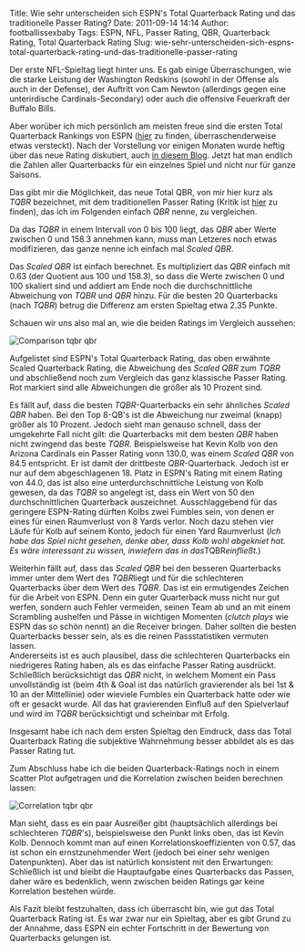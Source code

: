 Title: Wie sehr unterscheiden sich ESPN's Total Quarterback Rating und das traditionelle Passer Rating?
Date: 2011-09-14 14:14
Author: footballissexbaby
Tags: ESPN, NFL, Passer Rating, QBR, Quarterback Rating, Total Quarterback Rating
Slug: wie-sehr-unterscheiden-sich-espns-total-quarterback-rating-und-das-traditionelle-passer-rating

Der erste NFL-Spieltag liegt hinter uns. Es gab einige Überraschungen,
wie die starke Leistung der Washington Redskins (sowohl in der Offense
als auch in der Defense), der Auftritt von Cam Newton (allerdings gegen
eine unterirdische Cardinals-Secondary) oder auch die offensive
Feuerkraft der Buffalo Bills.

Aber worüber ich mich persönlich am meisten freue sind die ersten Total
Quarterback Rankings von ESPN ([hier][] zu finden, überraschenderweise
etwas versteckt). Nach der Vorstellung vor einigen Monaten wurde heftig
über das neue Rating diskutiert, auch [in diesem Blog][]. Jetzt hat man
endlich die Zahlen aller Quarterbacks für ein einzelnes Spiel und nicht
nur für ganze Saisons.

Das gibt mir die Möglichkeit, das neue Total QBR, von mir hier kurz als
*TQBR* bezeichnet, mit dem traditionellen Passer Rating (Kritik ist
[hier][1] zu finden), das ich im Folgenden einfach *QBR* nenne, zu
vergleichen.

Da das *TQBR* in einem Intervall von 0 bis 100 liegt, das *QBR* aber
Werte zwischen 0 und 158.3 annehmen kann, muss man Letzeres noch etwas
modifizieren, das ganze nenne ich einfach mal *Scaled QBR*.

Das *Scaled QBR* ist einfach berechnet. Es multipliziert das *QBR*
einfach mit 0.63 (der Quotient aus 100 und 158.3), so dass die Werte
zwischen 0 und 100 skaliert sind und addiert am Ende noch die
durchschnittliche Abweichung von *TQBR* und *QBR* hinzu. Für die besten
20 Quarterbacks (nach *TQBR*) betrug die Differenz am ersten Spieltag
etwa 2.35 Punkte.

Schauen wir uns also mal an, wie die beiden Ratings im Vergleich
aussehen:

![Comparison tqbr qbr][]

Aufgelistet sind ESPN's Total Quarterback Rating, das oben erwähnte
Scaled Quarterback Rating, die Abweichung des *Scaled QBR* zum *TQBR*
und abschließend noch zum Vergleich das ganz klassische Passer Rating.
Rot markiert sind alle Abweichungen die größer als 10 Prozent sind.

Es fällt auf, dass die besten *TQBR*-Quarterbacks ein sehr ähnliches
*Scaled QBR* haben. Bei den Top 8-QB's ist die Abweichung nur zweimal
(knapp) größer als 10 Prozent. Jedoch sieht man genauso schnell, dass
der umgekehrte Fall nicht gilt: die Quarterbacks mit dem besten *QBR*
haben nicht zwingend das beste *TQBR*. Beispielsweise hat Kevin Kolb von
den Arizona Cardinals ein Passer Rating vonn 130.0, was einem *Scaled
QBR* von 84.5 entspricht. Er ist damit der drittbeste *QBR*-Quarterback.
Jedoch ist er nur auf dem abgeschlagenen 18. Platz in ESPN's Rating mit
einem Rating von 44.0, das ist also eine unterdurchschnittliche Leistung
von Kolb gewesen, da das *TQBR* so angelegt ist, dass ein Wert von 50
den durchschnittlichen Quarterback auszeichnet. Ausschlaggebend für das
geringere ESPN-Rating dürften Kolbs zwei Fumbles sein, von denen er
eines für einen Raumverlust von 8 Yards verlor. Noch dazu stehen vier
Läufe für Kolb auf seinem Konto, jedoch für einen Yard Raumverlust (*Ich
habe das Spiel nicht gesehen, denke aber, dass Kolb wohl abgekniet hat.
Es wäre interessant zu wissen, inwiefern das in das*TQBR*einfließt.*)

Weiterhin fällt auf, dass das *Scaled QBR* bei den besseren Quarterbacks
immer unter dem Wert des *TQBR*liegt und für die schlechteren
Quarterbacks über dem Wert des *TQBR*. Das ist ein ermutigendes Zeichen
für die Arbeit von ESPN. Denn ein guter Quarterback muss nicht nur gut
werfen, sondern auch Fehler vermeiden, seinen Team ab und an mit einem
Scrambling aushelfen und Pässe in wichtigen Momenten (*clutch plays* wie
ESPN das so schön nennt) an die Receiver bringen. Daher sollten die
besten Quarterbacks besser sein, als es die reinen Passstatistiken
vermuten lassen.  
Andererseits ist es auch plausibel, dass die schlechteren Quarterbacks
ein niedrigeres Rating haben, als es das einfache Passer Rating
ausdrückt. Schließlich berücksichtigt das *QBR* nicht, in welchem Moment
ein Pass unvollständig ist (beim 4th & Goal ist das natürlich
gravierender als bei 1st & 10 an der Mittellinie) oder wieviele Fumbles
ein Quarterback hatte oder wie oft er gesackt wurde. All das hat
gravierenden Einfluß auf den Spielverlauf und wird im *TQBR*
berücksichtigt und scheinbar mit Erfolg.

Insgesamt habe ich nach dem ersten Spieltag den Eindruck, dass das Total
Quarterback Rating die subjektive Wahrnehmung besser abbildet als es das
Passer Rating tut.

Zum Abschluss habe ich die beiden Quarterback-Ratings noch in einem
Scatter Plot aufgetragen und die Korrelation zwischen beiden berechnen
lassen:

![Correlation tqbr qbr][]

Man sieht, dass es ein paar Ausreißer gibt (hauptsächlich allerdings bei
schlechteren *TQBR*'s), beispielsweise den Punkt links oben, das ist
Kevin Kolb. Dennoch kommt man auf einen Korrelationskoeffizienten von
0.57, das ist schon ein ernstzunehmender Wert (jedoch bei einer sehr
wenigen Datenpunkten). Aber das ist natürlich konsistent mit den
Erwartungen: Schließlich ist und bleibt die Hauptaufgabe eines
Quarterbacks das Passen, daher wäre es bedenklich, wenn zwischen beiden
Ratings gar keine Korrelation bestehen würde.

Als Fazit bleibt festzuhalten, dass ich überrascht bin, wie gut das
Total Quarterback Rating ist. Es war zwar nur ein Spieltag, aber es gibt
Grund zu der Annahme, dass ESPN ein echter Fortschritt in der Bewertung
von Quarterbacks gelungen ist.

  [hier]: http://espn.go.com/nfl/story/_/id/6943920/nfl-week-1-total-qbr-leaders
  [in diesem Blog]: |filename|die-vor-und-nachteile-des-neuen-espn-total-quarterback-rating.md
  [1]: |filename|quarterback-rating-die-unnutzeste-statistik-im-football.md
  [Comparison tqbr qbr]: |filename|/comparison_tqbr_qbr.png
    "comparison_tqbr_qbr.png"
  [Correlation tqbr qbr]: |filename|/correlation_tqbr_qbr.png
    "correlation_tqbr_qbr.png"
